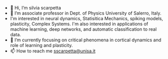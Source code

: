 - 👋 Hi, I’m silvia scarpetta
- 👀 I’m associate professor in Dept. of Physics University of Salerro, Italy.
- I'm interested in neural dynamics, Statisitica Mechanics, spiking models, plasticity, Complex Systems. I'm also interested in applications of machine learning, deep networks, and automatic classification to real data.
- 🌱 I’m currently focusing on critical phenomena in cortical dynamics and role of learning and plasticity.
- 📫 How to reach me sscarpetta@unisa.it

<!---
silvia1970/silvia1970 is a ✨ special ✨ repository because its `README.md` (this file) appears on your GitHub profile.
You can click the Preview link to take a look at your changes.
--->
